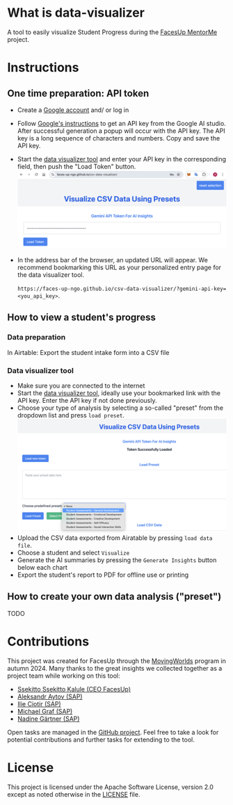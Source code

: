 # What is data-visualizer

A tool to easily visualize Student Progress during the [FacesUp MentorMe](https://facesup.org/mentor-me/) project. 

# Instructions
## One time preparation: API token
* Create a [Google account](https://myaccount.google.com/) and/ or log in
* Follow [Google's instructions](https://ai.google.dev/gemini-api/) to get an API key from the Google AI studio. After successful generation a popup will occur with the API key. The API key is a long sequence of characters and numbers. Copy and save the API key.
* Start the [data visualizer tool](https://faces-up-ngo.github.io/csv-data-visualizer/) and enter your API key in the corresponding field, then push the "Load Token" button.
  ![Entering the API key](documentation/enter_api_key.png)
* In the address bar of the browser, an updated URL will appear. We recommend bookmarking this URL as your personalized entry page for the data visualizer tool.

   `https://faces-up-ngo.github.io/csv-data-visualizer/?gemini-api-key=<you_api_key>`.

## How to view a student's progress
### Data preparation
In Airtable: Export the student intake form into a CSV file

### Data visualizer tool
* Make sure you are connected to the internet
* Start the [data visualizer tool](https://faces-up-ngo.github.io/csv-data-visualizer/), ideally use your bookmarked link with the API key. Enter the API key if not done previously.
* Choose your type of analysis by selecting a so-called "preset" from the dropdown list and press `load preset`.
  ![Choosing a preset](documentation/select_preset.png)
* Upload the CSV data exported from Airatable by pressing  `load data file`.
* Choose a student and select `Visualize`
* Generate the AI summaries by pressing the `Generate Insights` button below each chart
* Export the student's report to PDF for offline use or printing


## How to create your own data analysis ("preset")
TODO


# Contributions

This project was created for FacesUp through the [MovingWorlds](https://movingworlds.org/) program in autumn 2024. 
Many thanks to the great insights we collected together as a project team while working on this tool:
* [Ssekitto Ssekitto Kalule (CEO FacesUp)](https://www.linkedin.com/in/ssekitto-kalule-emmanuel-7442a389/)
* [Aleksandr Aytov (SAP)](https://www.linkedin.com/in/aleksandar-aytov/)
* [Ilie Ciotir (SAP)](https://www.linkedin.com/in/ilieciotir/)
* [Michael Graf (SAP)](https://www.linkedin.com/in/michadelic/)
* [Nadine Gärtner (SAP)](https://www.linkedin.com/in/nadinegaertner/)

Open tasks are managed in the [GitHub project](https://github.com/orgs/faces-up-ngo/projects/1).
Feel free to take a look for potential contributions and further tasks for extending to the tool.

# License

This project is licensed under the Apache Software License, version 2.0 except as noted otherwise in the [LICENSE](LICENSE.txt) file.
